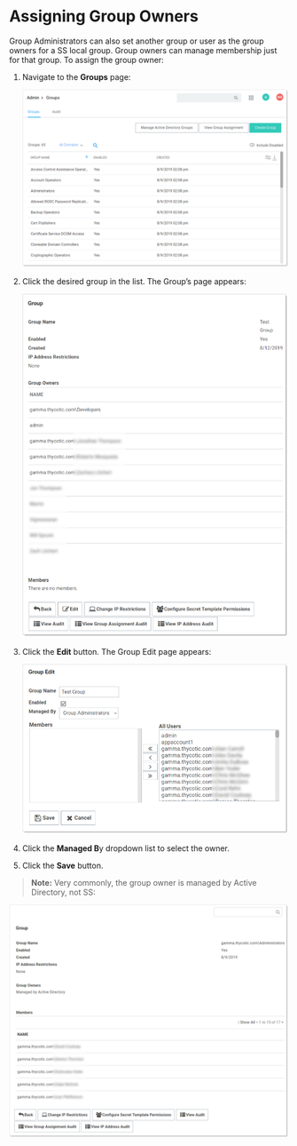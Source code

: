 [title]: # (Assigning Group Owners)
[tags]: # (Group Owner)
[priority]: # (1000)

# Assigning Group Owners

Group Administrators can also set another group or user as the group owners for a SS local group. Group owners can manage membership just for that group. To assign the group owner:

1. Navigate to the **Groups** page:

   ![image-20191209092814385](images/image-20191209092814385.png)

1. Click the desired group in the list. The Group’s page appears:

   ![image-20191209095712928](images/image-20191209095712928.png)

1. Click the **Edit** button. The Group Edit page appears:

   ![image-20191209101031574](images/image-20191209101031574.png)

1. Click the **Managed B**y dropdown list to select the owner.

1. Click the **Save** button.

> **Note:** Very commonly, the group owner is managed by Active Directory, not SS:

![image](images/image-20191209092219128.png)
